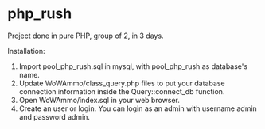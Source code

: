 # php_rush
Project done in pure PHP, group of 2, in 3 days.

Installation:

1. Import pool_php_rush.sql in mysql, with pool_php_rush as database's name.
2. Update WoWAmmo/class_query.php files to put your database connection information inside the Query::connect_db function.
3. Open WoWAmmo/index.sql in your web browser.
4. Create an user or login.
   You can login as an admin with username admin and password admin.
